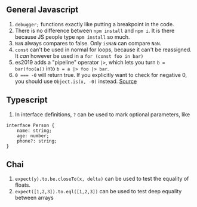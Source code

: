 ## General Javascript
1. `debugger;` functions exactly like putting a breakpoint in the code.
1. There is no difference between `npm install` and `npm i`. It is there because JS people type `npm install` so much.
1. `NaN` always compares to false. Only `isNaN` can compare `NaN`.
1. `const` can't be used in normal for loops, because it can't be reassigned. It *can* however be used in a `for (const foo in bar)`
1. es2019 adds a "pipeline" operator `|>`, which lets you turn `b = bar(foo(a))` into `b = a |> foo |> bar`.
1. `0 === -0` will return true. If you explicitly want to check for negative 0, you should use `Object.is(x, -0)` instead. [Source](https://eslint.org/docs/rules/no-compare-neg-zero)

## Typescript
1. In interface definitions, `?` can be used to mark optional parameters, like 
```
interface Person {
    name: string;
    age: number;
    phone?: string;
}
```

## Chai
1. `expect(y).to.be.closeTo(x, delta)` can be used to test the equality of floats.
1. `expect([1,2,3]).to.eql([1,2,3])` can be used to test deep equality between arrays